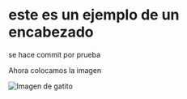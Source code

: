 # este es un ejemplo de un encabezado
se hace commit por prueba

Ahora colocamos la imagen

![Imagen de gatito](https://octodex.github.com/images/yaktocat.png)
